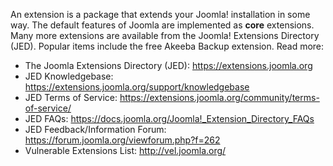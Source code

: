 <!-- Filename: Free_and_Commercial_extensions / Display title: The Joomla Extensions Directory -->

An extension is a package that extends your Joomla! installation in some
way. The default features of Joomla are implemented as **core** extensions.
Many more extensions are available from the Joomla! Extensions Directory (JED).
Popular items include the free Akeeba Backup extension. Read more:

- The Joomla Extensions Directory (JED):
  <a href="https://extensions.joomla.org"
  target="_blank"
  rel="noreferrer noopener">https://extensions.joomla.org</a>
- JED Knowledgebase:
  <a href="https://extensions.joomla.org/support/knowledgebase"
  class="external free"
  target="_blank"
  rel="noreferrer noopener">https://extensions.joomla.org/support/knowledgebase</a>
- JED Terms of Service:
  <a href="https://extensions.joomla.org/community/terms-of-service/"
  class="external free"
  target="_blank"
  rel="noreferrer noopener">https://extensions.joomla.org/community/terms-of-service/</a>
- JED FAQs:
  <a href="https://docs.joomla.org/Special:MyLanguage/Joomla!_Extension_Directory_FAQs"
  target="_blank"
  rel="noreferrer noopener">
  https://docs.joomla.org/Joomla!_Extension_Directory_FAQs</a>
- JED Feedback/Information Forum:
  <a href="https://forum.joomla.org/viewforum.php?f=262"
  class="external free"
  target="_blank"
  rel="noreferrer noopener">https://forum.joomla.org/viewforum.php?f=262</a>
- Vulnerable Extensions List:
  <a href="http://vel.joomla.org/"
  class="external free"
  target="_blank"
  rel="noreferrer noopener">http://vel.joomla.org/</a>
